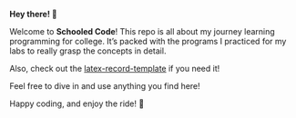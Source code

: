 **Hey there! 👋**

Welcome to **Schooled Code**! This repo is all about my journey learning programming for college. It’s packed with the programs I practiced for my labs to really grasp the concepts in detail.

Also, check out the [latex-record-template](link-to-your-folder) if you need it!

Feel free to dive in and use anything you find here!

Happy coding, and enjoy the ride! 🚀
